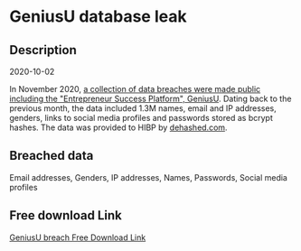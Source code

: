 # GeniusU database leak

## Description

2020-10-02

In November 2020, <a href="https://www.databreaches.net/more-drama-on-a-forum-and-a-slew-of-new-databases-dumped/" target="_blank" rel="noopener">a collection of data breaches were made public including the &quot;Entrepreneur Success Platform&quot;, GeniusU</a>. Dating back to the previous month, the data included 1.3M names, email and IP addresses, genders, links to social media profiles and passwords stored as bcrypt hashes. The data was provided to HIBP by <a href="https://dehashed.com/" target="_blank" rel="noopener">dehashed.com</a>.

## Breached data

Email addresses, Genders, IP addresses, Names, Passwords, Social media profiles

## Free download Link

[GeniusU breach Free Download Link](https://link-to.net/1229997/536.3636279876079/dynamic/?r=aHR0cHM6Ly93d3cubWVkaWFmaXJlLmNvbS92aWV3L1ltakpodnVLRXRPd2lNYy9nZW5pdXN1LmNvbS9maWxl)